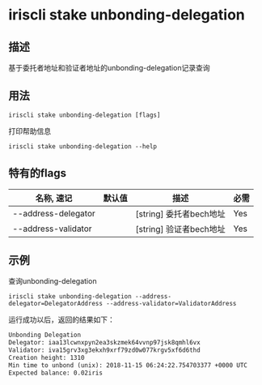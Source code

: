 # iriscli stake unbonding-delegation

## 描述

基于委托者地址和验证者地址的unbonding-delegation记录查询

## 用法

```
iriscli stake unbonding-delegation [flags]
```
打印帮助信息
```
iriscli stake unbonding-delegation --help
```

## 特有的flags

| 名称, 速记           | 默认值                     | 描述                                                                 | 必需     |
| ------------------- | -------------------------- | ------------------------------------------------------------------- | -------- |
| --address-delegator |                            | [string] 委托者bech地址                                              | Yes      |
| --address-validator |                            | [string] 验证者bech地址                                             | Yes      |

## 示例

查询unbonding-delegation
```
iriscli stake unbonding-delegation --address-delegator=DelegatorAddress --address-validator=ValidatorAddress
```

运行成功以后，返回的结果如下：

```txt
Unbonding Delegation
Delegator: iaa13lcwnxpyn2ea3skzmek64vvnp97jsk8qmhl6vx
Validator: iva15grv3xg3ekxh9xrf79zd0w077krgv5xf6d6thd
Creation height: 1310
Min time to unbond (unix): 2018-11-15 06:24:22.754703377 +0000 UTC
Expected balance: 0.02iris
```

